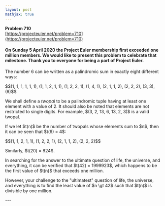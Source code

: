 ```yaml
---
layout: post
mathjax: true
---
```

**Problem 710**  
[https://projecteuler.net/problem=710](https://projecteuler.net/problem=710)

<h4>On Sunday 5 April 2020 the Project Euler membership first exceeded one million members. We would like to present this problem to celebrate that milestone. Thank you to everyone for being a part of Project Euler.</h4>

<p>The number 6 can be written as a palindromic sum in exactly eight different ways:</p>
$$(1, 1, 1, 1, 1, 1), (1, 1, 2, 1, 1), (1, 2, 2, 1), (1, 4, 1), (2, 1, 1, 2), (2, 2, 2), (3, 3), (6)$$

<p>We shall define a <dfn>twopal</dfn> to be a palindromic tuple having at least one element with a value of 2. It should also be noted that elements are not restricted to single digits. For example, $(3, 2, 13, 6, 13, 2, 3)$ is a valid twopal.</p>

<p>If we let $t(n)$ be the number of twopals whose elements sum to $n$, then it can be seen that $t(6) = 4$:</p>
$$(1, 1, 2, 1, 1), (1, 2, 2, 1), (2, 1, 1, 2), (2, 2, 2)$$

<p>Similarly, $t(20) = 824$.</p>

<p>In searching for the answer to the ultimate question of life, the universe, and everything, it can be verified that $t(42) = 1999923$, which happens to be the first value of $t(n)$ that exceeds one million.</p>

<p>However, your challenge to the "ultimatest" question of life, the universe, and everything is to find the least value of $n \gt 42$ such that $t(n)$ is divisible by one million.</p>
---
